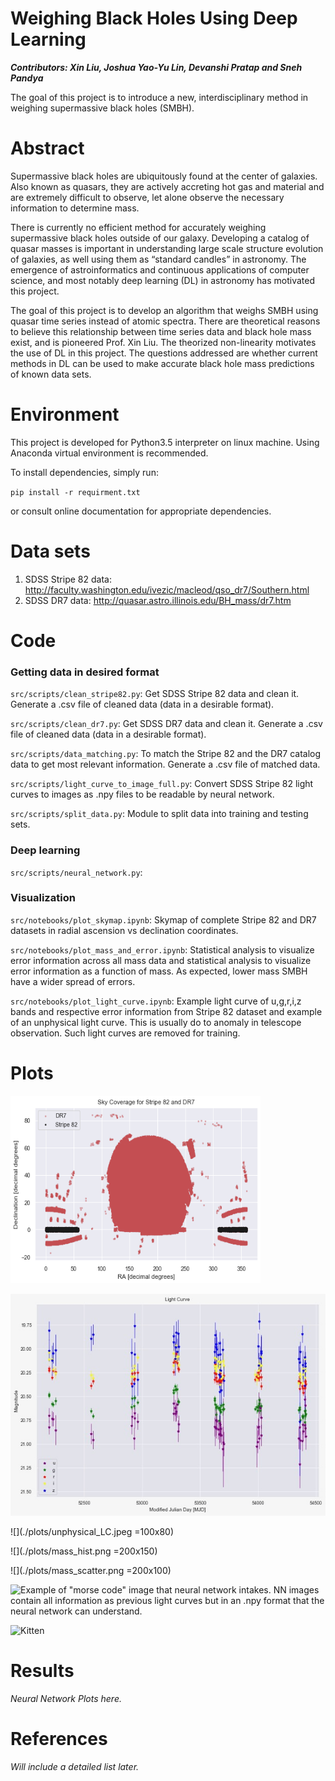 # Weighing Black Holes Using Deep Learning
_**Contributors: Xin Liu, Joshua Yao-Yu Lin, Devanshi Pratap and Sneh Pandya**_

The goal of this project is to introduce a new, interdisciplinary method in weighing supermassive black holes (SMBH).

# Abstract
Supermassive black holes are ubiquitously found at the center of galaxies. Also known as quasars, they are actively accreting hot gas and material and are extremely difficult to observe, let alone observe the necessary information to determine mass.

There is currently no efficient method for accurately weighing supermassive black holes outside of our galaxy.  Developing a catalog of quasar masses is important in understanding large scale structure evolution of galaxies, as well using them as “standard candles” in astronomy. The emergence of astroinformatics and continuous applications of computer science, and most notably deep learning (DL) in astronomy has motivated this project.

The goal of this project is to develop an algorithm that weighs SMBH using quasar time series instead of atomic spectra. There are theoretical reasons to believe this relationship between time series data and black hole mass exist, and is pioneered Prof. Xin Liu. The theorized non-linearity motivates the use of DL in this project. The questions addressed are whether current methods in DL can be used to make accurate black hole mass predictions of known data sets.

# Environment

This project is developed for Python3.5 interpreter on linux machine. Using Anaconda virtual environment is recommended.

To install dependencies, simply run:

`pip install -r requirment.txt`

or consult online documentation for appropriate dependencies.

# Data sets

1. SDSS Stripe 82 data: http://faculty.washington.edu/ivezic/macleod/qso_dr7/Southern.html
2. SDSS DR7 data: http://quasar.astro.illinois.edu/BH_mass/dr7.htm

# Code
### Getting data in desired format

`src/scripts/clean_stripe82.py`:
Get SDSS Stripe 82 data and clean it. Generate a .csv file of cleaned data (data in a desirable format).

`src/scripts/clean_dr7.py`:
Get SDSS DR7 data and clean it. Generate a .csv file of cleaned data (data in a desirable format).

`src/scripts/data_matching.py`:
To match the Stripe 82 and the DR7 catalog data to get most relevant information. Generate a .csv file of matched data.

`src/scripts/light_curve_to_image_full.py`: Convert SDSS Stripe 82 light curves to images as .npy files to be readable by neural network.

`src/scripts/split_data.py`: Module to split data into training and testing sets.

### Deep learning
`src/scripts/neural_network.py`:

### Visualization
`src/notebooks/plot_skymap.ipynb`: Skymap of complete Stripe 82 and DR7 datasets in radial ascension vs declination coordinates.

`src/notebooks/plot_mass_and_error.ipynb`:  Statistical analysis to visualize error information across all mass data and statistical analysis to visualize error information as a function of mass. As expected, lower mass SMBH have a wider spread of errors.

`src/notebooks/plot_light_curve.ipynb`: Example light curve of u,g,r,i,z bands and respective error information from Stripe 82 dataset and example of an unphysical light curve.  This is usually do to anomaly in telescope observation.  Such light curves are removed for training.
# Plots

<img src ="./plots/skymap.png" alt="plot" title="skymap" width="400" height="300" />

<!-- ![](./plots/skymap.png =100x20) -->

![](./plots/light_curve.jpeg)


![](./plots/unphysical_LC.jpeg =100x80)

![](./plots/mass_hist.png =200x150)

![](./plots/mass_scatter.png =200x100)

![Example of "morse code" image that neural network intakes. NN images contain all information as previous light curves but in an .npy format that the neural network can understand.](./plots/)


<img src="/media/2018/08/kitten.jpg" alt="Kitten"
title="A cute kitten" width="150" height="100" />

# Results
_Neural Network Plots here._

# References
_Will include a detailed list later._
